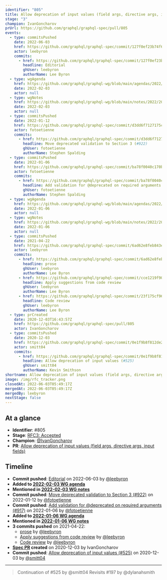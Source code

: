 ```yaml
---
identifier: "805"
title: Allow deprecation of input values (field args, directive args, input fields)
stage: "3"
champion: IvanGoncharov
prUrl: https://github.com/graphql/graphql-spec/pull/805
events:
  - type: commitsPushed
    date: 2022-06-03
    href: https://github.com/graphql/graphql-spec/commit/127f0ef23b74f6437ab6d4d26678b0b873adfc89
    actor: leebyron
    commits:
      - href: https://github.com/graphql/graphql-spec/commit/127f0ef23b74f6437ab6d4d26678b0b873adfc89
        headline: Editorial
        ghUser: leebyron
        authorName: Lee Byron
  - type: wgAgenda
    href: https://github.com/graphql/graphql-wg/blob/main/agendas/2022/2022-02-03.md
    date: 2022-02-03
    actor: null
  - type: wgNotes
    href: https://github.com/graphql/graphql-wg/blob/main/notes/2022/2022-02-03.md
    date: 2022-02-03
    actor: null
  - type: commitsPushed
    date: 2022-01-12
    href: https://github.com/graphql/graphql-spec/commit/d3dd6f7127175ca0fc900098f69c576faf262fee
    actor: fotoetienne
    commits:
      - href: https://github.com/graphql/graphql-spec/commit/d3dd6f7127175ca0fc900098f69c576faf262fee
        headline: Move deprecated validation to Section 3 (#922)
        ghUser: fotoetienne
        authorName: Stephen Spalding
  - type: commitsPushed
    date: 2022-01-06
    href: https://github.com/graphql/graphql-spec/commit/ba78f0040c170bf69db5c14dc247bb342275a515
    actor: fotoetienne
    commits:
      - href: https://github.com/graphql/graphql-spec/commit/ba78f0040c170bf69db5c14dc247bb342275a515
        headline: Add validation for @deprecated on required arguments (#917)
        ghUser: fotoetienne
        authorName: Stephen Spalding
  - type: wgAgenda
    href: https://github.com/graphql/graphql-wg/blob/main/agendas/2022/2022-01-06.md
    date: 2022-01-06
    actor: null
  - type: wgNotes
    href: https://github.com/graphql/graphql-wg/blob/main/notes/2022/2022-01-06.md
    date: 2022-01-06
    actor: null
  - type: commitsPushed
    date: 2021-04-22
    href: https://github.com/graphql/graphql-spec/commit/6ad62e8feb843e1d2ef3a88936cf84e988feab02
    actor: leebyron
    commits:
      - href: https://github.com/graphql/graphql-spec/commit/6ad62e8feb843e1d2ef3a88936cf84e988feab02
        headline: prose
        ghUser: leebyron
        authorName: Lee Byron
      - href: https://github.com/graphql/graphql-spec/commit/cce1219f90b26070e82f081c2e0df38148a0ce36
        headline: Apply suggestions from code review
        ghUser: leebyron
        authorName: Lee Byron
      - href: https://github.com/graphql/graphql-spec/commit/23f175cf96d84cc7fde05c8791a1081ec904d5d7
        headline: Code review
        ghUser: leebyron
        authorName: Lee Byron
  - type: prCreated
    date: 2020-12-03T16:43:57Z
    href: https://github.com/graphql/graphql-spec/pull/805
    actor: IvanGoncharov
  - type: commitsPushed
    date: 2020-12-03
    href: https://github.com/graphql/graphql-spec/commit/0e1f9b8f812de2ebee3cd95395f3c76fd86f3266
    actor: smitt04
    commits:
      - href: https://github.com/graphql/graphql-spec/commit/0e1f9b8f812de2ebee3cd95395f3c76fd86f3266
        headline: Allow deprecation of input values (#525)
        ghUser: smitt04
        authorName: Kevin Smithson
shortname: Allow deprecation of input values (field args, directive args, input fields)
image: /img/rfc_tracker.png
closedAt: 2022-06-03T05:49:17Z
mergedAt: 2022-06-03T05:49:17Z
mergedBy: leebyron
nextStage: false
---
```


## At a glance

- **Identifier**: #805
- **Stage**: [RFC3: Accepted](https://github.com/graphql/graphql-spec/blob/main/CONTRIBUTING.md#stage-3-accepted)
- **Champion**: [@IvanGoncharov](https://github.com/IvanGoncharov)
- **PR**: [Allow deprecation of input values (field args, directive args, input fields)](https://github.com/graphql/graphql-spec/pull/805)

<!-- BEGIN_CUSTOM_TEXT -->



<!-- END_CUSTOM_TEXT -->

## Timeline

- **Commit pushed**: [Editorial](https://github.com/graphql/graphql-spec/commit/127f0ef23b74f6437ab6d4d26678b0b873adfc89) on 2022-06-03 by [@leebyron](https://github.com/leebyron)
- **Added to [2022-02-03 WG agenda](https://github.com/graphql/graphql-wg/blob/main/agendas/2022/2022-02-03.md)**
- **Mentioned in [2022-02-03 WG notes](https://github.com/graphql/graphql-wg/blob/main/notes/2022/2022-02-03.md)**
- **Commit pushed**: [Move deprecated validation to Section 3 (#922)](https://github.com/graphql/graphql-spec/commit/d3dd6f7127175ca0fc900098f69c576faf262fee) on 2022-01-12 by [@fotoetienne](https://github.com/fotoetienne)
- **Commit pushed**: [Add validation for @deprecated on required arguments (#917)](https://github.com/graphql/graphql-spec/commit/ba78f0040c170bf69db5c14dc247bb342275a515) on 2022-01-06 by [@fotoetienne](https://github.com/fotoetienne)
- **Added to [2022-01-06 WG agenda](https://github.com/graphql/graphql-wg/blob/main/agendas/2022/2022-01-06.md)**
- **Mentioned in [2022-01-06 WG notes](https://github.com/graphql/graphql-wg/blob/main/notes/2022/2022-01-06.md)**
- **3 commits pushed** on 2021-04-22:
  - [prose](https://github.com/graphql/graphql-spec/commit/6ad62e8feb843e1d2ef3a88936cf84e988feab02) by [@leebyron](https://github.com/leebyron)
  - [Apply suggestions from code review](https://github.com/graphql/graphql-spec/commit/cce1219f90b26070e82f081c2e0df38148a0ce36) by [@leebyron](https://github.com/leebyron)
  - [Code review](https://github.com/graphql/graphql-spec/commit/23f175cf96d84cc7fde05c8791a1081ec904d5d7) by [@leebyron](https://github.com/leebyron)
- **[Spec PR](https://github.com/graphql/graphql-spec/pull/805) created** on 2020-12-03 by IvanGoncharov
- **Commit pushed**: [Allow deprecation of input values (#525)](https://github.com/graphql/graphql-spec/commit/0e1f9b8f812de2ebee3cd95395f3c76fd86f3266) on 2020-12-03 by [@smitt04](https://github.com/smitt04)

<!-- VERBATIM -->

---

> Continuation of #525 by @smitt04
> Revisits #197 by @dylanahsmith
